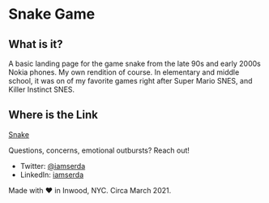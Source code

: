 # Snake Game

## What is it?
A basic landing page for the game snake from the late 90s and early 2000s Nokia phones. My own rendition of course. In elementary and middle school, it was on of my favorite games right after Super Mario SNES, and Killer Instinct SNES.

## Where is the Link
<a href="https://iamserda.github.io/snakegame/" target="_blank">Snake</a>


Questions, concerns, emotional outbursts? Reach out!
- Twitter: <a href="https://twitter.com/iamserda">@iamserda</a>
- LinkedIn: <a href="https://linkedin.com/in/iamserda" target="_blank">iamserda</a>

Made with ❤️ in Inwood, NYC. Circa March 2021.
